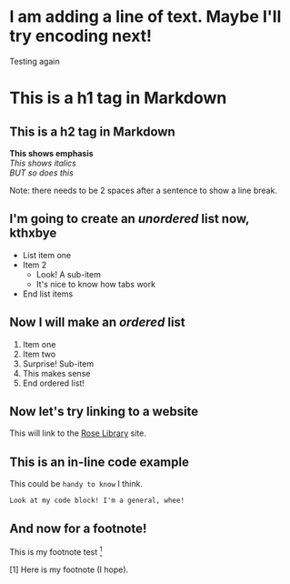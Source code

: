 # I am adding a line of text. Maybe I'll try encoding next! 
Testing again

# This is a h1 tag in Markdown
## This is a h2 tag in Markdown

**This shows emphasis**   
*This shows italics*   
_BUT so does this_  

Note: there needs to be 2 spaces after a sentence to show a line break. 

## I'm going to create an *unordered* list now, kthxbye
* List item one 
* Item 2
  * Look! A sub-item 
  * It's nice to know how tabs work 
* End list items

## Now I will make an *ordered* list
1. Item one
2. Item two
  1. Surprise! Sub-item
  2. This makes sense
3. End ordered list! 

## Now let's try linking to a website
This will link to the [Rose Library](<https://rose.library.emory.edu> "https://rose.library.emory.edu") site.

## This is an in-line code example
This could be `handy to know` I think. 

```Look at my code block! I'm a general, whee!```

## And now for a footnote! 
This is my footnote test <a href="#anchor1"><sup>1</sup></a> 

<a id="anchor1">[1]</a> Here is my footnote (I hope).
